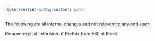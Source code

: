 ```yaml
---
'@clerk/eslint-config-custom': patch
---
```


The following are all internal changes and not relevant to any end-user:

Remove explicit extension of Prettier from ESLint React
